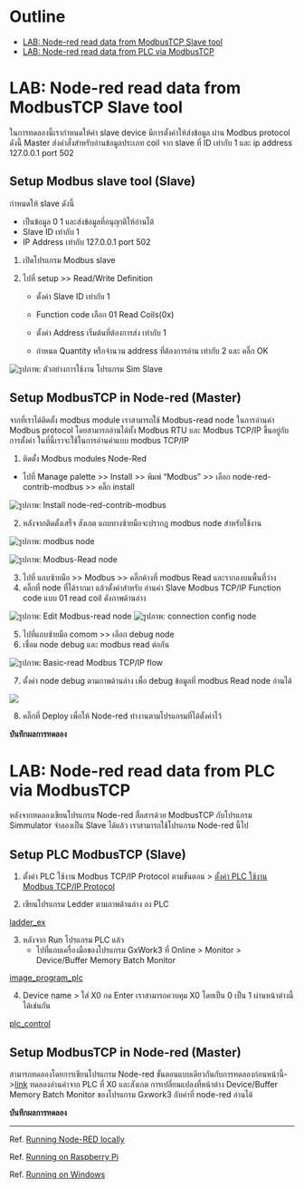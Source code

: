 # **Outline**
- [LAB: Node-red read data from ModbusTCP Slave tool](https://github.com/Advance-Innovation-Centre-AIC/IIoT_Training_course/blob/main/IoT_PLC/LAB04_NodeRed_read_PLC_ModbusTCP/LAB_NodeRed_read_PLC_ModbusTCP.md#lab-node-red-read-data-from-modbustcp-slave-tool)
- [LAB: Node-red read data from PLC via ModbusTCP](https://github.com/Advance-Innovation-Centre-AIC/IIoT_Training_course/blob/main/IoT_PLC/LAB04_NodeRed_read_PLC_ModbusTCP/LAB_NodeRed_read_PLC_ModbusTCP.md#lab-node-red-read-data-from-plc-via-modbustcp)

# **LAB: Node-red read data from ModbusTCP Slave tool**
ในการทดลองนี้เรากำหนดให้ค่า slave device มีการตั้งค่าให้ส่งข้อมูล ผ่าน Modbus protocol ดังนี้
Master ส่งคำสั่งสำหรับอ่านข้อมูลประเภท coil จาก slave ที่ ID เท่ากับ 1 และ ip address 127.0.0.1 port 502

## **Setup Modbus slave tool (Slave)**
กำหนดให้ slave ดังนี้
- เป็นข้อมูล 0 1 และส่งข้อมูลที่อนุญาติให้อ่านได้
- Slave ID   เท่ากับ 1
- IP Address เท่ากับ 127.0.0.1 port 502

1. เปิดโปรแกรม Modbus slave 
2. ไปที่ setup >> Read/Write Definition

      - ตั้งค่า Slave ID เท่ากับ 1 

      - Function code เลือก 01 Read Coils(0x)

      - ตั้งค่า Address เริ่มต้นที่ต้องการส่ง เท่ากับ 1

      - กำหนด Quantity หรือจำนวน address ที่ต้องการอ่าน เท่ากับ 2 และ คลิ๊ก OK 

![รูปภาพ: ตัวอย่างการใช้งาน โปรแกรม Sim Slave](https://paper-attachments.dropboxusercontent.com/s_EAE347BCB7B527CA2156619BD46DF2D9708CD446BDA75189903AABB7E89CF529_1668748693706_image.png)



## **Setup ModbusTCP in Node-red (Master)**
 
 จากที่เราได้ติดตั้ง modbus module เราสามารถใช้ Modbus-read node ในการอ่านค่า Modbus protocol โดยสามารถอ่านได้ทั้ง Modbus RTU และ Modbus TCP/IP ขึ้นอยู่กับการตั้งค่า ในที่นี้เราจะใช้ในการอ่านค่าแบบ modbus TCP/IP

1. ติดตั้ง Modbus modules Node-Red
 - ไปที่ Manage palette >> Install >> พิมพ์ “Modbus” >> เลือก node-red-contrib-modbus >> คลิ๊ก install


![รูปภาพ: Install node-red-contrib-modbus](https://paper-attachments.dropboxusercontent.com/s_EAE347BCB7B527CA2156619BD46DF2D9708CD446BDA75189903AABB7E89CF529_1668745927148_file.png)

2. หลังจากติดตั้งเสร็จ สังเกต แถบทางซ้ายมือจะปรากฎ modbus node สำหรับใช้งาน


![รูปภาพ: modbus node](https://paper-attachments.dropboxusercontent.com/s_EAE347BCB7B527CA2156619BD46DF2D9708CD446BDA75189903AABB7E89CF529_1668747265787_file.png)


![รูปภาพ: Modbus-Read node](https://paper-attachments.dropboxusercontent.com/s_EAE347BCB7B527CA2156619BD46DF2D9708CD446BDA75189903AABB7E89CF529_1668765590553_image.png)



3. ไปที่ แถบซ้ายมือ >> Modbus >> คลิ๊กค้างที่ modbus Read และรากลงบนพื้นที่ว่าง
4. คลิ๊กที่ node ที่ได้รากมา แล้วตั้งค่าสำหรับ อ่านค่า Slave Modbus TCP/IP  Function code แบบ 01 read coil ดังภาพด้านล่าง


![รูปภาพ: Edit Modbus-read node](https://paper-attachments.dropboxusercontent.com/s_EAE347BCB7B527CA2156619BD46DF2D9708CD446BDA75189903AABB7E89CF529_1668747754621_file.png)
![รูปภาพ: connection config node](https://paper-attachments.dropboxusercontent.com/s_EAE347BCB7B527CA2156619BD46DF2D9708CD446BDA75189903AABB7E89CF529_1668749400675_image.png)



5. ไปที่แถบซ้ายมือ comom >> เลือก debug node 
6. เชื่อม node debug และ modbus read ต่อกัน


![รูปภาพ: Basic-read Modbus TCP/IP flow](https://paper-attachments.dropboxusercontent.com/s_EAE347BCB7B527CA2156619BD46DF2D9708CD446BDA75189903AABB7E89CF529_1668765859002_image.png)



7. ตั้งค่า node debug ตามภาพด้านล่าง เพื่อ debug ข้อมูลที่ modbus Read node อ่านได้


![](https://paper-attachments.dropboxusercontent.com/s_EAE347BCB7B527CA2156619BD46DF2D9708CD446BDA75189903AABB7E89CF529_1668749237323_image.png)

8. คลิ๊กที่ Deploy เพื่อให้ Node-red ทำงานตามโปรแกรมที่ได้ตั้งค่าไว้


**บันทึกผลการทดลอง**



# **LAB: Node-red read data from PLC via ModbusTCP**
หลังจากทดลองเขียนโปรแกรม Node-red สื่อสารด้วย ModbusTCP กับโปรแกรม Simmulator จำลองเป็น Slave ได้แล้ว เราสามารถใช้โปรแกรม Node-red นี้ไป

## **Setup PLC ModbusTCP (Slave)**
1. ตั้งค่า PLC ใช้งาน Modbus TCP/IP Protocol ตามขั้นตอน > [ตั้งค่า PLC ใช้งาน Modbus TCP/IP Protocol](https://github.com/Advance-Innovation-Centre-AIC/IIoT_Training_course/blob/main/IoT_PLC/LAB03_Raspi_connect_PLC_ModbusTCP/Lab03_RasberryPi_connect_PLC_ModbusTCP.md#%E0%B8%95%E0%B8%B1%E0%B9%89%E0%B8%87%E0%B8%84%E0%B9%88%E0%B8%B2-plc-%E0%B9%83%E0%B8%8A%E0%B9%89%E0%B8%87%E0%B8%B2%E0%B8%99-modbus-tcpip-protocol)

2. เขียนโปรแกรม Ledder ตามภาพด้านล่าง ลง PLC 

[ladder_ex](https://github.com/Advance-Innovation-Centre-AIC/IIoT_Training_course/blob/15c64790f1e96be5e1fc8a4df1e6c5d4ee33341e/IoT_PLC/LAB04_NodeRed_read_PLC_ModbusTCP/picture/ladder_ex.png)


3. หลังจาก Run โปรแกรม PLC แล้ว 
   - ไปที่แถบเครื่องมือของโปรแกรม GxWork3 ที่ Online > Monitor > Device/Buffer Memory Batch Monitor 

[image_program_plc](https://github.com/Advance-Innovation-Centre-AIC/IIoT_Training_course/blob/15c64790f1e96be5e1fc8a4df1e6c5d4ee33341e/IoT_PLC/LAB04_NodeRed_read_PLC_ModbusTCP/picture/image_program_plc.png)

4. Device name > ใส่ X0 กด Enter เราสามารถควบคุม X0 โดยเป็น 0 เป็น 1 ผ่านหน้าต่างนี้ได้เช่นกัน 

[plc_control](https://github.com/Advance-Innovation-Centre-AIC/IIoT_Training_course/blob/15c64790f1e96be5e1fc8a4df1e6c5d4ee33341e/IoT_PLC/LAB04_NodeRed_read_PLC_ModbusTCP/picture/plc_control.png)


## **Setup ModbusTCP in Node-red (Master)**
สามารถทดลองโดยการเขียนโปรแกรม Node-red ขั้นตอนแบบเดียวกันกับการทดลองก่อนหน้านี้->[link](https://github.com/Advance-Innovation-Centre-AIC/IIoT_Training_course/blob/main/IoT_PLC/LAB04_NodeRed_read_PLC_ModbusTCP/LAB_NodeRed_read_PLC_ModbusTCP.md#setup-modbustcp-in-node-red-master) ทดลองอ่านค่าจาก PLC ที่ X0 และสังเกต การเปลี่ยนแปลงที่หน้าต่าง Device/Buffer Memory Batch Monitor ของโปรแกรม Gxwork3 กับค่าที่ node-red อ่านได้

**บันทึกผลการทดลอง**






----------

Ref. [Running Node-RED locally](https://nodered.org/docs/getting-started/local)

Ref. [Running on Raspberry Pi](https://nodered.org/docs/getting-started/raspberrypi)

Ref. [Running on Windows](https://nodered.org/docs/getting-started/windows)


